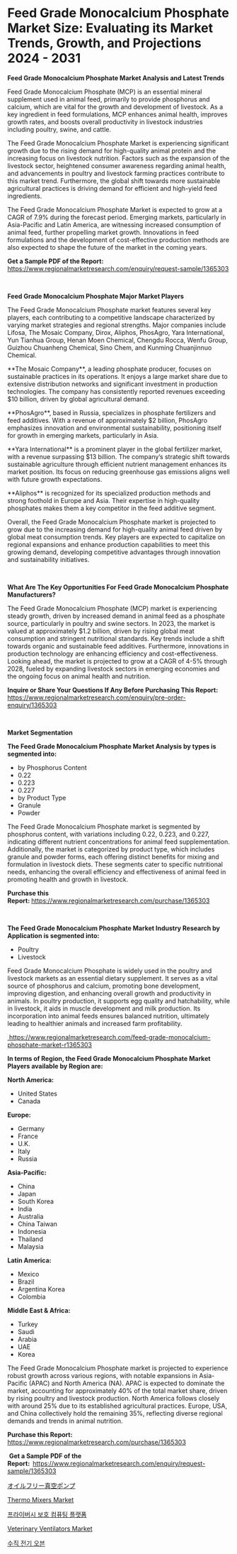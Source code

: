 <p><h1>Feed Grade Monocalcium Phosphate Market Size: Evaluating its Market Trends, Growth, and Projections 2024 - 2031</h1></p><p><strong>Feed Grade Monocalcium Phosphate Market Analysis and Latest Trends</strong></p>
<p><p>Feed Grade Monocalcium Phosphate (MCP) is an essential mineral supplement used in animal feed, primarily to provide phosphorus and calcium, which are vital for the growth and development of livestock. As a key ingredient in feed formulations, MCP enhances animal health, improves growth rates, and boosts overall productivity in livestock industries including poultry, swine, and cattle.</p><p>The Feed Grade Monocalcium Phosphate Market is experiencing significant growth due to the rising demand for high-quality animal protein and the increasing focus on livestock nutrition. Factors such as the expansion of the livestock sector, heightened consumer awareness regarding animal health, and advancements in poultry and livestock farming practices contribute to this market trend. Furthermore, the global shift towards more sustainable agricultural practices is driving demand for efficient and high-yield feed ingredients.</p><p>The Feed Grade Monocalcium Phosphate Market is expected to grow at a CAGR of 7.9% during the forecast period. Emerging markets, particularly in Asia-Pacific and Latin America, are witnessing increased consumption of animal feed, further propelling market growth. Innovations in feed formulations and the development of cost-effective production methods are also expected to shape the future of the market in the coming years.</p></p>
<p><strong>Get a Sample PDF of the Report:&nbsp;</strong> <a href="https://www.regionalmarketresearch.com/enquiry/request-sample/1365303">https://www.regionalmarketresearch.com/enquiry/request-sample/1365303</a></p>
<p>&nbsp;</p>
<p><strong>Feed Grade Monocalcium Phosphate Major Market Players</strong></p>
<p><p>The Feed Grade Monocalcium Phosphate market features several key players, each contributing to a competitive landscape characterized by varying market strategies and regional strengths. Major companies include Lifosa, The Mosaic Company, Dirox, Aliphos, PhosAgro, Yara International, Yun Tianhua Group, Henan Moen Chemical, Chengdu Rocca, Wenfu Group, Guizhou Chuanheng Chemical, Sino Chem, and Kunming Chuanjinnuo Chemical.</p><p>**The Mosaic Company**, a leading phosphate producer, focuses on sustainable practices in its operations. It enjoys a large market share due to extensive distribution networks and significant investment in production technologies. The company has consistently reported revenues exceeding $10 billion, driven by global agricultural demand.</p><p>**PhosAgro**, based in Russia, specializes in phosphate fertilizers and feed additives. With a revenue of approximately $2 billion, PhosAgro emphasizes innovation and environmental sustainability, positioning itself for growth in emerging markets, particularly in Asia.</p><p>**Yara International** is a prominent player in the global fertilizer market, with a revenue surpassing $13 billion. The company’s strategic shift towards sustainable agriculture through efficient nutrient management enhances its market position. Its focus on reducing greenhouse gas emissions aligns well with future growth expectations.</p><p>**Aliphos** is recognized for its specialized production methods and strong foothold in Europe and Asia. Their expertise in high-quality phosphates makes them a key competitor in the feed additive segment.</p><p>Overall, the Feed Grade Monocalcium Phosphate market is projected to grow due to the increasing demand for high-quality animal feed driven by global meat consumption trends. Key players are expected to capitalize on regional expansions and enhance production capabilities to meet this growing demand, developing competitive advantages through innovation and sustainability initiatives.</p></p>
<p>&nbsp;</p>
<p><strong>What Are The Key Opportunities For Feed Grade Monocalcium Phosphate Manufacturers?</strong></p>
<p><p>The Feed Grade Monocalcium Phosphate (MCP) market is experiencing steady growth, driven by increased demand in animal feed as a phosphate source, particularly in poultry and swine sectors. In 2023, the market is valued at approximately $1.2 billion, driven by rising global meat consumption and stringent nutritional standards. Key trends include a shift towards organic and sustainable feed additives. Furthermore, innovations in production technology are enhancing efficiency and cost-effectiveness. Looking ahead, the market is projected to grow at a CAGR of 4-5% through 2028, fueled by expanding livestock sectors in emerging economies and the ongoing focus on animal health and nutrition.</p></p>
<p><strong>Inquire or Share Your Questions If Any Before Purchasing This Report:</strong> <a href="https://www.regionalmarketresearch.com/enquiry/pre-order-enquiry/1365303">https://www.regionalmarketresearch.com/enquiry/pre-order-enquiry/1365303</a></p>
<p>&nbsp;</p>
<p><strong>Market Segmentation</strong></p>
<p><strong>The Feed Grade Monocalcium Phosphate Market Analysis by types is segmented into:</strong></p>
<p><ul><li>by Phosphorus Content</li><li>0.22</li><li>0.223</li><li>0.227</li><li>by Product Type</li><li>Granule</li><li>Powder</li></ul></p>
<p><p>The Feed Grade Monocalcium Phosphate market is segmented by phosphorus content, with variations including 0.22, 0.223, and 0.227, indicating different nutrient concentrations for animal feed supplementation. Additionally, the market is categorized by product type, which includes granule and powder forms, each offering distinct benefits for mixing and formulation in livestock diets. These segments cater to specific nutritional needs, enhancing the overall efficiency and effectiveness of animal feed in promoting health and growth in livestock.</p></p>
<p><strong>Purchase this Report:&nbsp;</strong><a href="https://www.regionalmarketresearch.com/purchase/1365303">https://www.regionalmarketresearch.com/purchase/1365303</a></p>
<p>&nbsp;</p>
<p><strong>The Feed Grade Monocalcium Phosphate Market Industry Research by Application is segmented into:</strong></p>
<p><ul><li>Poultry</li><li>Livestock</li></ul></p>
<p><p>Feed Grade Monocalcium Phosphate is widely used in the poultry and livestock markets as an essential dietary supplement. It serves as a vital source of phosphorus and calcium, promoting bone development, improving digestion, and enhancing overall growth and productivity in animals. In poultry production, it supports egg quality and hatchability, while in livestock, it aids in muscle development and milk production. Its incorporation into animal feeds ensures balanced nutrition, ultimately leading to healthier animals and increased farm profitability.</p></p>
<p><a href="https://www.regionalmarketresearch.com/feed-grade-monocalcium-phosphate-market-r1365303">&nbsp;https://www.regionalmarketresearch.com/feed-grade-monocalcium-phosphate-market-r1365303</a></p>
<p><strong>In terms of Region, the Feed Grade Monocalcium Phosphate Market Players available by Region are:</strong></p>
<p>
    <p> <strong> North America: </strong>
        <ul>
            <li>United States</li>
            <li>Canada</li>
        </ul>
        </p> 
    <p> <strong> Europe: </strong>
        <ul>
            <li>Germany</li>
            <li>France</li>
            <li>U.K.</li>
            <li>Italy</li>
            <li>Russia</li>
        </ul>
        </p> 
    <p> <strong> Asia-Pacific: </strong>
        <ul>
            <li>China</li>
            <li>Japan</li>
            <li>South Korea</li>
            <li>India</li>
            <li>Australia</li>
            <li>China Taiwan</li>
            <li>Indonesia</li>
            <li>Thailand</li>
            <li>Malaysia</li>
        </ul>
        </p> 
    <p> <strong> Latin America: </strong>
        <ul>
            <li>Mexico</li>
            <li>Brazil</li>
            <li>Argentina Korea</li>
            <li>Colombia</li>
        </ul>
        </p> 
    <p> <strong> Middle East & Africa: </strong>
        <ul>
            <li>Turkey</li>
            <li>Saudi</li>
            <li>Arabia</li>
            <li>UAE</li>
            <li>Korea</li>
        </ul>
    </p>
    </p>
<p><p>The Feed Grade Monocalcium Phosphate market is projected to experience robust growth across various regions, with notable expansions in Asia-Pacific (APAC) and North America (NA). APAC is expected to dominate the market, accounting for approximately 40% of the total market share, driven by rising poultry and livestock production. North America follows closely with around 25% due to its established agricultural practices. Europe, USA, and China collectively hold the remaining 35%, reflecting diverse regional demands and trends in animal nutrition.</p></p>
<p><strong>Purchase this Report: </strong><a href="https://www.regionalmarketresearch.com/purchase/1365303">https://www.regionalmarketresearch.com/purchase/1365303</a></p>
<p>&nbsp;<strong>Get a Sample PDF of the Report:&nbsp;&nbsp;</strong><a href="https://www.regionalmarketresearch.com/enquiry/request-sample/1365303">https://www.regionalmarketresearch.com/enquiry/request-sample/1365303</a></p>
<p><strong></strong></p>
<p><p><a href="https://medium.com/@anabellewintheiser/%E3%82%AA%E3%82%A4%E3%83%AB%E3%83%95%E3%83%AA%E3%83%BC%E7%9C%9F%E7%A9%BA%E3%83%9D%E3%83%B3%E3%83%97%E5%B8%82%E5%A0%B4%E8%AA%BF%E6%9F%BB%E5%A0%B1%E5%91%8A%E6%9B%B8-2024%E5%B9%B4%E3%81%8B%E3%82%892031%E5%B9%B4%E3%81%BE%E3%81%A7%E3%81%AE12-1-%E3%81%AE%E5%AE%89%E5%AE%9A%E3%81%97%E3%81%9Fcagr%E3%82%92%E4%BC%B4%E3%81%86%E5%B8%82%E5%A0%B4%E4%BA%88%E6%B8%AC%E3%81%A8%E6%88%90%E9%95%B7%E3%81%AE%E5%B1%95%E6%9C%9B-0e630a6a2292">オイルフリー真空ポンプ</a></p><p><a href="https://www.linkedin.com/pulse/driving-market-forces-thermo-mixers-trends-future-forecasts-ehwnc?trackingId=3jkr6D7uSxGVdt9nbrk5%2FQ%3D%3D">Thermo Mixers Market</a></p><p><a href="https://medium.com/@mistybarton1943/%EC%8B%9C%EC%9E%A5-%ED%86%B5%EC%B0%B0%EB%A0%A5-%EA%B8%80%EB%A1%9C%EB%B2%8C-%EA%B0%9C%EC%9D%B8%EC%A0%95%EB%B3%B4-%EB%B3%B4%ED%98%B8-%EC%BB%B4%ED%93%A8%ED%8C%85-%ED%94%8C%EB%9E%AB%ED%8F%BC-%EC%8B%9C%EC%9E%A5-%EC%A0%84%EB%A7%9D-%EB%B0%8F-%ED%98%81%EC%8B%A0-%EB%8F%99%ED%96%A5-2024-2031-3b15b5e39c22?postPublishedType=repub">프라이버시 보호 컴퓨팅 플랫폼</a></p><p><a href="https://www.linkedin.com/pulse/veterinary-ventilators-market-share-size-trends-industry-analysis-ndjcf?trackingId=Dd6I7enWR8elxsOsYRXI0g%3D%3D">Veterinary Ventilators Market</a></p><p><a href="https://medium.com/@mistybarton1943/%EC%A7%80%EC%97%AD-%EC%8B%9C%EC%9E%A5%EC%9D%B4-%EC%88%98%EC%A7%81-%EC%A0%84%EA%B8%B0-%EC%98%A4%EB%B8%90-%EC%8B%9C%EC%9E%A5-%ED%98%81%EC%8B%A0%EC%97%90-%EC%96%B4%EB%96%BB%EA%B2%8C-%EC%A0%81%EC%9D%91%ED%95%98%EA%B3%A0-%EC%9E%88%EB%8A%94%EA%B0%80-2024%EB%85%84%EB%B6%80%ED%84%B0-2031%EB%85%84%EA%B9%8C%EC%A7%80%EC%9D%98-%EC%A3%BC%EC%9A%94-%EC%8B%9C%EC%9E%A5-%EB%8F%99%ED%96%A5-%EB%B0%8F-%EC%98%88%EC%B8%A1-be9eb4fd94be?postPublishedType=repub">수직 전기 오븐</a></p></p>
